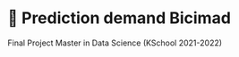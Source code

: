 # 	:bicyclist: Prediction demand Bicimad
Final Project  Master in Data Science (KSchool 2021-2022)

